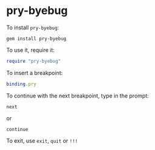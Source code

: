 # pry-byebug

To install `pry-byebug`:

```
gem install pry-byebug
```

To use it, require it:

```ruby
require "pry-byebug"
```

To insert a breakpoint:

```ruby
binding.pry
```

To continue with the next breakpoint, type in the prompt:

```
next
```

or

```
continue
```

To exit, use `exit`, `quit` or `!!!`
